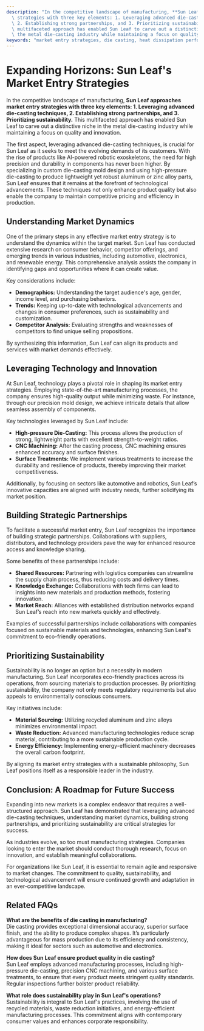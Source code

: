 ```yaml
---
description: "In the competitive landscape of manufacturing, **Sun Leaf approaches market entry\
  \ strategies with three key elements: 1. Leveraging advanced die-casting techniques,\
  \ 2. Establishing strong partnerships, and 3. Prioritizing sustainability.** This\
  \ multifaceted approach has enabled Sun Leaf to carve out a distinctive niche in\
  \ the metal die-casting industry while maintaining a focus on quality and innovation."
keywords: "market entry strategies, die casting, heat dissipation performance, heat sink"
---
```

# Expanding Horizons: Sun Leaf's Market Entry Strategies

In the competitive landscape of manufacturing, **Sun Leaf approaches market entry strategies with three key elements: 1. Leveraging advanced die-casting techniques, 2. Establishing strong partnerships, and 3. Prioritizing sustainability.** This multifaceted approach has enabled Sun Leaf to carve out a distinctive niche in the metal die-casting industry while maintaining a focus on quality and innovation.

The first aspect, leveraging advanced die-casting techniques, is crucial for Sun Leaf as it seeks to meet the evolving demands of its customers. With the rise of products like AI-powered robotic exoskeletons, the need for high precision and durability in components has never been higher. By specializing in custom die-casting mold design and using high-pressure die-casting to produce lightweight yet robust aluminum or zinc alloy parts, Sun Leaf ensures that it remains at the forefront of technological advancements. These techniques not only enhance product quality but also enable the company to maintain competitive pricing and efficiency in production.

## **Understanding Market Dynamics**

One of the primary steps in any effective market entry strategy is to understand the dynamics within the target market. Sun Leaf has conducted extensive research on consumer behavior, competitor offerings, and emerging trends in various industries, including automotive, electronics, and renewable energy. This comprehensive analysis assists the company in identifying gaps and opportunities where it can create value.

Key considerations include:

- **Demographics:** Understanding the target audience's age, gender, income level, and purchasing behaviors.
- **Trends:** Keeping up-to-date with technological advancements and changes in consumer preferences, such as sustainability and customization.
- **Competitor Analysis:** Evaluating strengths and weaknesses of competitors to find unique selling propositions.

By synthesizing this information, Sun Leaf can align its products and services with market demands effectively.

## **Leveraging Technology and Innovation**

At Sun Leaf, technology plays a pivotal role in shaping its market entry strategies. Employing state-of-the-art manufacturing processes, the company ensures high-quality output while minimizing waste. For instance, through our precision mold design, we achieve intricate details that allow seamless assembly of components.

Key technologies leveraged by Sun Leaf include:

- **High-pressure Die-Casting:** This process allows the production of strong, lightweight parts with excellent strength-to-weight ratios.
- **CNC Machining:** After the casting process, CNC machining ensures enhanced accuracy and surface finishes.
- **Surface Treatments:** We implement various treatments to increase the durability and resilience of products, thereby improving their market competitiveness.

Additionally, by focusing on sectors like automotive and robotics, Sun Leaf’s innovative capacities are aligned with industry needs, further solidifying its market position.

## **Building Strategic Partnerships**

To facilitate a successful market entry, Sun Leaf recognizes the importance of building strategic partnerships. Collaborations with suppliers, distributors, and technology providers pave the way for enhanced resource access and knowledge sharing. 

Some benefits of these partnerships include:

- **Shared Resources:** Partnering with logistics companies can streamline the supply chain process, thus reducing costs and delivery times.
- **Knowledge Exchange:** Collaborations with tech firms can lead to insights into new materials and production methods, fostering innovation.
- **Market Reach:** Alliances with established distribution networks expand Sun Leaf’s reach into new markets quickly and effectively.

Examples of successful partnerships include collaborations with companies focused on sustainable materials and technologies, enhancing Sun Leaf's commitment to eco-friendly operations.

## **Prioritizing Sustainability**

Sustainability is no longer an option but a necessity in modern manufacturing. Sun Leaf incorporates eco-friendly practices across its operations, from sourcing materials to production processes. By prioritizing sustainability, the company not only meets regulatory requirements but also appeals to environmentally conscious consumers.

Key initiatives include:

- **Material Sourcing:** Utilizing recycled aluminum and zinc alloys minimizes environmental impact.
- **Waste Reduction:** Advanced manufacturing technologies reduce scrap material, contributing to a more sustainable production cycle.
- **Energy Efficiency:** Implementing energy-efficient machinery decreases the overall carbon footprint.

By aligning its market entry strategies with a sustainable philosophy, Sun Leaf positions itself as a responsible leader in the industry.

## **Conclusion: A Roadmap for Future Success**

Expanding into new markets is a complex endeavor that requires a well-structured approach. Sun Leaf has demonstrated that leveraging advanced die-casting techniques, understanding market dynamics, building strong partnerships, and prioritizing sustainability are critical strategies for success. 

As industries evolve, so too must manufacturing strategies. Companies looking to enter the market should conduct thorough research, focus on innovation, and establish meaningful collaborations.

For organizations like Sun Leaf, it is essential to remain agile and responsive to market changes. The commitment to quality, sustainability, and technological advancement will ensure continued growth and adaptation in an ever-competitive landscape.

## Related FAQs

**What are the benefits of die casting in manufacturing?**  
Die casting provides exceptional dimensional accuracy, superior surface finish, and the ability to produce complex shapes. It’s particularly advantageous for mass production due to its efficiency and consistency, making it ideal for sectors such as automotive and electronics.

**How does Sun Leaf ensure product quality in die casting?**  
Sun Leaf employs advanced manufacturing processes, including high-pressure die-casting, precision CNC machining, and various surface treatments, to ensure that every product meets stringent quality standards. Regular inspections further bolster product reliability.

**What role does sustainability play in Sun Leaf's operations?**  
Sustainability is integral to Sun Leaf's practices, involving the use of recycled materials, waste reduction initiatives, and energy-efficient manufacturing processes. This commitment aligns with contemporary consumer values and enhances corporate responsibility.
